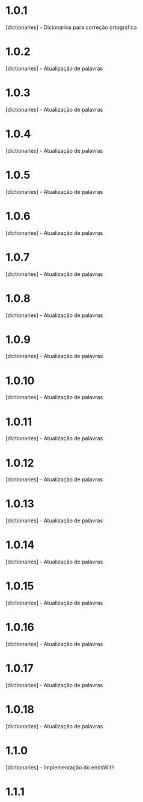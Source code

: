 # 1.0.1

[dictionaries] - Dicionários para correção ortográfica

# 1.0.2

[dictionaries] - Atualização de palavras

# 1.0.3

[dictionaries] - Atualização de palavras

# 1.0.4

[dictionaries] - Atualização de palavras

# 1.0.5

[dictionaries] - Atualização de palavras

# 1.0.6

[dictionaries] - Atualização de palavras

# 1.0.7

[dictionaries] - Atualização de palavras

# 1.0.8

[dictionaries] - Atualização de palavras

# 1.0.9

[dictionaries] - Atualização de palavras

# 1.0.10

[dictionaries] - Atualização de palavras

# 1.0.11

[dictionaries] - Atualização de palavras

# 1.0.12

[dictionaries] - Atualização de palavras

# 1.0.13

[dictionaries] - Atualização de palavras

# 1.0.14

[dictionaries] - Atualização de palavras

# 1.0.15

[dictionaries] - Atualização de palavras

# 1.0.16

[dictionaries] - Atualização de palavras

# 1.0.17

[dictionaries] - Atualização de palavras

# 1.0.18

[dictionaries] - Atualização de palavras

# 1.1.0

[dictionaries] - Implementação do endsWith

# 1.1.1

